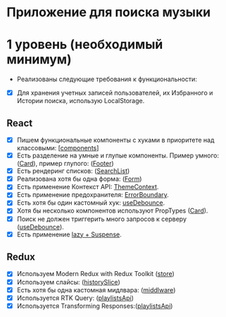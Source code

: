 # Приложение для поиска музыки
# 1 уровень (необходимый минимум)

- Реализованы следующие требования к функциональности:

- [x] Для хранения учетных записей пользователей, их Избранного и Истории поиска, использую LocalStorage.

## React

- [x] Пишем функциональные компоненты c хуками в приоритете над классовыми: [<a href="https://github.com/Bulat-begin/Aston_ReactApp/blob/master/src/components/card/card.jsx">components</a>]
- [x] Есть разделение на умные и глупые компоненты. Пример умного: ([Card](https://github.com/Bulat-begin/Aston_ReactApp/blob/master/src/components/card/card.jsx)), пример глупого: ([Footer](https://github.com/Bulat-begin/Aston_ReactApp/blob/master/src/components/Footer/Footer.js))
- [x] Есть рендеринг списков: ([SearchList](https://github.com/Bulat-begin/Aston_ReactApp/blob/master/src/components/search-list/search-list.jsx))
- [x] Реализована хотя бы одна форма: ([Form](https://github.com/Bulat-begin/Aston_ReactApp/blob/master/src/components/form/form.jsx))
- [x] Есть применение Контекст API: [ThemeContext](https://github.com/Bulat-begin/Aston_ReactApp/blob/master/src/context/theme-provider.jsx).
- [x] Есть применение предохранителя: [ErrorBoundary](https://github.com/Bulat-begin/Aston_ReactApp/blob/master/src/components/error-boundary.jsx).
- [x] Есть хотя бы один кастомный хук: [useDebounce](https://github.com/Bulat-begin/Aston_ReactApp/blob/master/src/hooks/use-debounce.js).
- [x] Хотя бы несколько компонентов используют PropTypes ([Card](https://github.com/Bulat-begin/Aston_ReactApp/blob/master/src/components/card/card.jsx)).
- [x] Поиск не должен триггерить много запросов к серверу ([useDebounce](https://github.com/Bulat-begin/Aston_ReactApp/tree/master/src/hooks/use-debounce.js)).
- [x] Есть применение [lazy + Suspense](https://github.com/Bulat-begin/Aston_ReactApp/blob/master/src/App.tsx).

## Redux

- [x] Используем Modern Redux with Redux Toolkit ([store](https://github.com/Bulat-begin/Aston_ReactApp/blob/master/src/store.ts))
- [x] Используем слайсы: ([historySlice](https://github.com/Bulat-begin/Aston_ReactApp/blob/master/src/redux/slices/history-slice.js))
- [x] Есть хотя бы одна кастомная мидлвара: ([middlware](https://github.com/Bulat-begin/Aston_ReactApp/blob/master/src/redux/middleware.js))
- [x] Используется RTK Query: ([playlistsApi](https://github.com/Bulat-begin/Aston_ReactApp/blob/master/src/api/playlists-api.jsx))
- [x] Используется Transforming Responses:([playlistsApi](https://github.com/Bulat-begin/Aston_ReactApp/blob/master/src/api/playlists-api.jsx))
